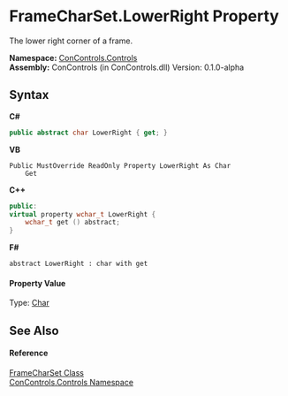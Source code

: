 # FrameCharSet.LowerRight Property 
 

The lower right corner of a frame.

**Namespace:**&nbsp;<a href="8161a036-2926-0ace-99d3-20346d250e3b">ConControls.Controls</a><br />**Assembly:**&nbsp;ConControls (in ConControls.dll) Version: 0.1.0-alpha

## Syntax

**C#**<br />
``` C#
public abstract char LowerRight { get; }
```

**VB**<br />
``` VB
Public MustOverride ReadOnly Property LowerRight As Char
	Get
```

**C++**<br />
``` C++
public:
virtual property wchar_t LowerRight {
	wchar_t get () abstract;
}
```

**F#**<br />
``` F#
abstract LowerRight : char with get

```


#### Property Value
Type: <a href="https://docs.microsoft.com/dotnet/api/system.char" target="_blank">Char</a>

## See Also


#### Reference
<a href="70bef3fa-802e-95ac-4ad8-d97820b4b25f">FrameCharSet Class</a><br /><a href="8161a036-2926-0ace-99d3-20346d250e3b">ConControls.Controls Namespace</a><br />